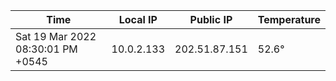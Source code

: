 | Time     | Local IP | Public IP | Temperature |
| ----------- | ----------- | ----------- | ----------- |
| Sat 19 Mar 2022 08:30:01 PM +0545      | 10.0.2.133     | 202.51.87.151  | 52.6° |
